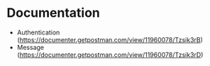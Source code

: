 # Documentation
- Authentication (https://documenter.getpostman.com/view/11960078/Tzsik3rB)
- Message (https://documenter.getpostman.com/view/11960078/Tzsik3rD)

